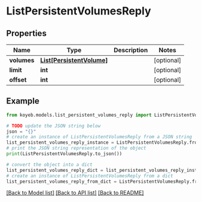 # ListPersistentVolumesReply


## Properties

Name | Type | Description | Notes
------------ | ------------- | ------------- | -------------
**volumes** | [**List[PersistentVolume]**](PersistentVolume.md) |  | [optional] 
**limit** | **int** |  | [optional] 
**offset** | **int** |  | [optional] 

## Example

```python
from koyeb.models.list_persistent_volumes_reply import ListPersistentVolumesReply

# TODO update the JSON string below
json = "{}"
# create an instance of ListPersistentVolumesReply from a JSON string
list_persistent_volumes_reply_instance = ListPersistentVolumesReply.from_json(json)
# print the JSON string representation of the object
print(ListPersistentVolumesReply.to_json())

# convert the object into a dict
list_persistent_volumes_reply_dict = list_persistent_volumes_reply_instance.to_dict()
# create an instance of ListPersistentVolumesReply from a dict
list_persistent_volumes_reply_from_dict = ListPersistentVolumesReply.from_dict(list_persistent_volumes_reply_dict)
```
[[Back to Model list]](../README.md#documentation-for-models) [[Back to API list]](../README.md#documentation-for-api-endpoints) [[Back to README]](../README.md)


